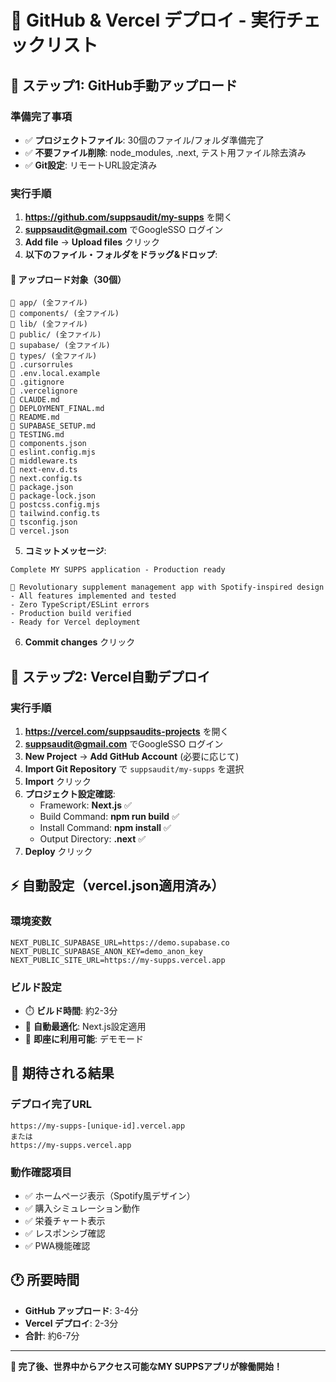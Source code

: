 # 🚀 GitHub & Vercel デプロイ - 実行チェックリスト

## 📁 ステップ1: GitHub手動アップロード

### 準備完了事項
- ✅ **プロジェクトファイル**: 30個のファイル/フォルダ準備完了
- ✅ **不要ファイル削除**: node_modules, .next, テスト用ファイル除去済み
- ✅ **Git設定**: リモートURL設定済み

### 実行手順
1. **https://github.com/suppsaudit/my-supps** を開く
2. **suppsaudit@gmail.com** でGoogleSSO ログイン
3. **Add file** → **Upload files** クリック
4. **以下のファイル・フォルダをドラッグ&ドロップ**:

#### 📂 アップロード対象（30個）
```
📁 app/ (全ファイル)
📁 components/ (全ファイル) 
📁 lib/ (全ファイル)
📁 public/ (全ファイル)
📁 supabase/ (全ファイル)
📁 types/ (全ファイル)
📄 .cursorrules
📄 .env.local.example
📄 .gitignore
📄 .vercelignore
📄 CLAUDE.md
📄 DEPLOYMENT_FINAL.md
📄 README.md
📄 SUPABASE_SETUP.md
📄 TESTING.md
📄 components.json
📄 eslint.config.mjs
📄 middleware.ts
📄 next-env.d.ts
📄 next.config.ts
📄 package.json
📄 package-lock.json
📄 postcss.config.mjs
📄 tailwind.config.ts
📄 tsconfig.json
📄 vercel.json
```

5. **コミットメッセージ**: 
```
Complete MY SUPPS application - Production ready

🚀 Revolutionary supplement management app with Spotify-inspired design
- All features implemented and tested
- Zero TypeScript/ESLint errors
- Production build verified
- Ready for Vercel deployment
```

6. **Commit changes** クリック

## 📁 ステップ2: Vercel自動デプロイ

### 実行手順  
1. **https://vercel.com/suppsaudits-projects** を開く
2. **suppsaudit@gmail.com** でGoogleSSO ログイン  
3. **New Project** → **Add GitHub Account** (必要に応じて)
4. **Import Git Repository** で `suppsaudit/my-supps` を選択
5. **Import** クリック
6. **プロジェクト設定確認**:
   - Framework: **Next.js** ✅
   - Build Command: **npm run build** ✅  
   - Install Command: **npm install** ✅
   - Output Directory: **.next** ✅
7. **Deploy** クリック

## ⚡ 自動設定（vercel.json適用済み）

### 環境変数
```
NEXT_PUBLIC_SUPABASE_URL=https://demo.supabase.co
NEXT_PUBLIC_SUPABASE_ANON_KEY=demo_anon_key
NEXT_PUBLIC_SITE_URL=https://my-supps.vercel.app
```

### ビルド設定
- ⏱️ **ビルド時間**: 約2-3分
- 🔧 **自動最適化**: Next.js設定適用
- 🚀 **即座に利用可能**: デモモード

## 🎯 期待される結果

### デプロイ完了URL
```
https://my-supps-[unique-id].vercel.app
または  
https://my-supps.vercel.app
```

### 動作確認項目
- ✅ ホームページ表示（Spotify風デザイン）
- ✅ 購入シミュレーション動作
- ✅ 栄養チャート表示
- ✅ レスポンシブ確認
- ✅ PWA機能確認

## 🕐 所要時間
- **GitHub アップロード**: 3-4分
- **Vercel デプロイ**: 2-3分
- **合計**: 約6-7分

---

**🎉 完了後、世界中からアクセス可能なMY SUPPSアプリが稼働開始！**